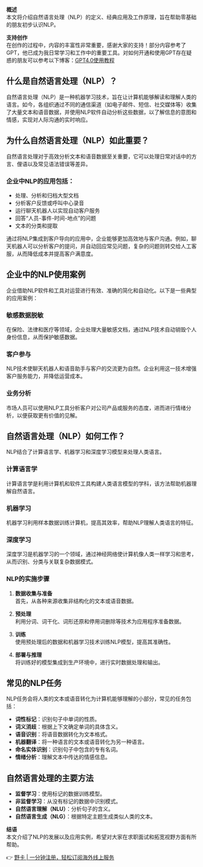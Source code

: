 **概述**  
本文将介绍自然语言处理（NLP）的定义、经典应用及工作原理，旨在帮助零基础的朋友初步认识NLP。

**支持创作**  
在创作的过程中，内容的丰富性非常重要，感谢大家的支持！部分内容参考了 GPT，他已成为我日常学习和工作中的重要工具。对如何开通和使用GPT存在疑惑的朋友可以参考以下博客：[GPT4.0使用教程](https://yuuxi777.github.io/2024/02/01/chatgpt/)

## 什么是自然语言处理（NLP）？

自然语言处理（NLP）是一种机器学习技术，旨在让计算机能够解读和理解人类的语言。如今，各组织通过不同的通信渠道（如电子邮件、短信、社交媒体等）收集了大量文本和语音数据，并使用NLP软件自动分析这些数据，以了解信息的意图和情感，实现对人际沟通的实时响应。

## 为什么自然语言处理（NLP）如此重要？

自然语言处理对于高效分析文本和语音数据至关重要，它可以处理日常对话中的方言、俚语以及常见语法错误等差异。

### 企业中NLP的应用包括：

- 处理、分析和归档大型文档
- 分析客户反馈或呼叫中心录音
- 运行聊天机器人以实现自动客户服务
- 回答“人员-事件-时间-地点”的问题
- 文本的分类和提取

通过将NLP集成到客户导向的应用中，企业能够更加高效地与客户沟通。例如，聊天机器人可以分析客户的提问，并自动回应常见问题，复杂的问题则转交给人工客服，从而降低成本并提高客户满意度。

## 企业中的NLP使用案例

企业借助NLP软件和工具对运营进行有效、准确的简化和自动化。以下是一些典型的应用案例：

### 敏感数据脱敏

在保险、法律和医疗等领域，企业处理大量敏感文档，通过NLP技术自动销毁个人身份信息，从而保护敏感数据。

### 客户参与

NLP技术使聊天机器人和语音助手与客户的交流更为自然。企业利用这一技术增强客户服务能力，并降低运营成本。

### 业务分析

市场人员可以使用NLP工具分析客户对公司产品或服务的态度，进而进行情绪分析，以便获取更有价值的见解。

## 自然语言处理（NLP）如何工作？

NLP结合了计算语言学、机器学习和深度学习模型来处理人类语言。

### 计算语言学

计算语言学是利用计算机和软件工具构建人类语言模型的学科，该方法帮助机器理解自然语言。

### 机器学习

机器学习利用样本数据训练计算机，提高其效率，帮助NLP理解人类语言的特征。

### 深度学习

深度学习是机器学习的一个领域，通过神经网络使计算机像人类一样学习和思考，从而识别、分类与关联复杂数据模式。

### NLP的实施步骤

1. **数据收集与准备**  
首先，从各种来源收集非结构化的文本或语音数据。
   
2. **预处理**  
利用分词、词干化、词形还原和停用词删除等技术为应用程序准备数据。

3. **训练**  
使用预处理后的数据和机器学习技术训练NLP模型，提高其准确性。

4. **部署与推理**  
将训练好的模型集成到生产环境中，进行实时数据处理和输出。

## 常见的NLP任务

NLP任务会将人类的文本或语音转化为计算机能够理解的小部分，常见的任务包括：

- **词性标记**：识别句子中单词的性质。
- **词义消歧**：根据上下文确定单词的具体含义。
- **语音识别**：将语音数据转化为文本格式。
- **机器翻译**：将一种语言的文本或语音转化为另一种语言。
- **命名实体识别**：识别句子中包含的专有名词。
- **情绪分析**：理解文本中传达的情感信息。

## 自然语言处理的主要方法

- **监督学习**：使用标记的数据训练模型。
- **非监督学习**：从没有标记的数据中识别模式。
- **自然语言理解（NLU）**：分析句子的含义。
- **自然语言生成（NLG）**：根据特定主题生成类似人类的文本。

**结语**  
本文介绍了NLP的发展以及应用实例，希望对大家在求职面试和拓宽视野方面有所帮助。

👉 [野卡 | 一分钟注册，轻松订阅海外线上服务](https://bit.ly/bewildcard)